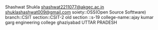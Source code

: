 Shashwat Shukla 
shashwat2211077@akgec.ac.in
shuklashashwat009@gmail.com
soiety::OSS(Open Source Softtware)
branch::CSIT
section::CSIT-2
old section ::s-19
college-name::ajay kumar garg engineering college
ghaziyabad UTTAR PRADESH

